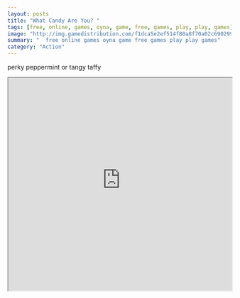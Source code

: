 ```yaml
---
layout: posts
title: "What Candy Are You? "
tags: [free, online, games, oyna, game, free, games, play, play, games]
image: "http://img.gamedistribution.com/f1dca5e2ef514f80a8f70a02c6902998.jpg"
summary: "  free online games oyna game free games play play games"
category: "Action"
---
```


perky peppermint or tangy taffy

<iframe width="100%" height="480px;" src="http://flash.gamedistribution.com?game=f1dca5e2ef514f80a8f70a02c6902998"></iframe>